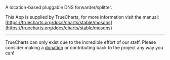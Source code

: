 A location-based pluggable DNS forwarder/splitter.

This App is supplied by TrueCharts, for more information visit the manual: [https://truecharts.org/docs/charts/stable/mosdns](https://truecharts.org/docs/charts/stable/mosdns)

---

TrueCharts can only exist due to the incredible effort of our staff.
Please consider making a [donation](https://truecharts.org/docs/about/sponsor) or contributing back to the project any way you can!
